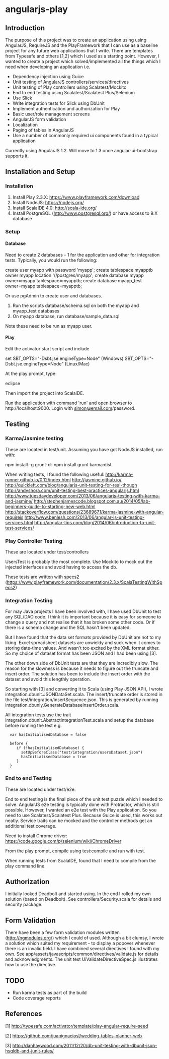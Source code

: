 # angularjs-play

## Introduction
The purpose of this project was to create an application using using AngularJS, RequireJS and the PlayFramework that I can use as a baseline 
project for any future web applications that I write. There are templates from Typesafe and others [1,2] which I used as a starting point. 
However, I wanted to create a project which solved/implemented all the things which I need when developing an application i.e.

* Dependency injection using Guice
* Unit testing of AngularJS controllers/services/directives
* Unit testing of Play controllers using Scalatest/Mockito
* End to end testing using Scalatest/Scalatest Plus/Selenium
* Use Slick
* Write integration tests for Slick using DbUnit
* Implement authentication and authorization for Play
* Basic user/role management screens
* AngularJS form validation
* Localization
* Paging of tables in AngularJS
* Use a number of commonly required ui components found in a typical application

Currently using AngularJS 1.2. Will move to 1.3 once angular-ui-bootstrap supports it.

## Installation and Setup

### Installation
1. Install Play 2.3.X: https://www.playframework.com/download
2. Install NodeJS: https://nodejs.org/
3. Install ScalaIDE 4.0: http://scala-ide.org/
4. Install PostgreSQL (http://www.postgresql.org/) or have access to 9.X database
     
### Setup
#### Database
Need to create 2 databases - 1 for the application and other for integration tests. Typically, you would run the following:

create user myapp with password 'myapp';
create tablespace myapptb owner myapp location '/<some path>/postgres/myapp';
create database myapp owner=myapp tablespace=myapptb;
create database myapp_test owner=myapp tablespace=myapptb;

Or use pgAdmin to create user and databases.

1. Run the scripts database/schema.sql on both the myapp and myapp_test databases
2. On myapp database, run database/sample_data.sql

Note these need to be run as myapp user.

#### Play
Edit the activator start script and include

set SBT_OPTS="-Dsbt.jse.engineType=Node" (Windows)
SBT_OPTS="-Dsbt.jse.engineType=Node" (Linux/Mac)  

At the play prompt, type:

eclipse

Then import the project into ScalaIDE.

Run the application with command 'run' and open browser to http://localhost:9000. Login with simon@email.com/password.

## Testing
### Karma/Jasmine testing
These are located in test/unit. Assuming you have got NodeJS installed, run with:

npm install -g grunt-cli
npm install
grunt karma:dist

When writing tests, I found the following useful:
http://karma-runner.github.io/0.12/index.html 
http://jasmine.github.io/
http://quickleft.com/blog/angularjs-unit-testing-for-real-though
http://andyshora.com/unit-testing-best-practices-angularjs.html
http://www.tuesdaydeveloper.com/2013/06/angularjs-testing-with-karma-and-jasmine/
http://stephenjamescode.blogspot.com.au/2014/05/lab-beginners-guide-to-starting-new-web.html
http://stackoverflow.com/questions/23689671/karma-jasmine-with-angular-requirejs
http://www.benlesh.com/2013/06/angular-js-unit-testing-services.html
http://angular-tips.com/blog/2014/06/introduction-to-unit-test-services/

### Play Controller Testing
These are located under test/controllers

UsersTest is probably the most complete. Use Mockito to mock out the injected interfaces and avoid having to access the db.

These tests are written with specs2 (https://www.playframework.com/documentation/2.3.x/ScalaTestingWithSpecs2)

### Integration Testing
For may Java projects I have been involved with, I have used DbUnit to test any SQL/DAO code. I think it is important because it is 
easy for someone to change a query and not realise that it has broken some other code. Or if there is a schema change and the SQL
hasn't been updated.

But I have found that the data set formats provided by DbUnit are not to my liking. Excel spreadsheet datasets are unwieldy and
suck when it comes to storing date-time values. And wasn't too excited by the XML format either. So my choice of dataset format has been
JSON and I had been using [3].

The other down side of DbUnit tests are that they are incredibly slow. The reason for the slowness is because it needs to figure out the
truncate and insert order. The solution has been to include the insert order with the dataset and avoid this lengthly operation.

So starting with [3] and converting it to Scala (using Play JSON API), I wrote integration.dbunit.JSONDataSet.scala. The insert/truncate
order is stored in the file test/integration/insertSequence.json. This is generated by running integration.dbuniy.GenerateDatabaseInsertOrder.scala.
 
All integration tests use the trait integration.dbunit.AbstractIntegrationTest.scala and setup the database before running the test e.g.

```
  var hasInitialisedDatabase = false
   
  before {
     if (!hasInitialisedDatabase) {
       setUpBeforeClass("test/integration/usersDataset.json")
       hasInitialisedDatabase = true
     }
  }
```       

### End to end Testing
These are located under test/e2e. 

End to end testing is the final piece of the unit test puzzle which I needed to solve. AngularJS e2e testing is typically done with Protractor, 
which is still possible. However, I wanted an e2e test with the Play application. So you need to use Scalatest/Scalatest Plus. Because Guice
is used, this works out neatly. Service traits can be mocked and the controller methods get an additional test coverage. 

Need to install Chrome driver: https://code.google.com/p/selenium/wiki/ChromeDriver

From the play prompt, compile using test:compile and run with test.

When running tests from ScalaIDE, found that I need to compile from the play command line.

## Authorization
I initially looked Deadbolt and started using. In the end I rolled my own solution (based on Deadbolt). See controllers/Security.scala
for details and security package.

## Form Validation
There have been a few form validation modules written (http://ngmodules.org/) which I could of used. Although a bit clumsy, I wrote a solution
which suited my requirement - to display a popover whenever there is an invalid field. I have combined several directives I found with my own.
See app/assets/javascripts/common/directives/validate.js for details and acknowledgments. The unit test UiValidateDirectiveSpec.js illustrates
how to use the directive.  

## TODO
* Run karma tests as part of the build
* Code coverage reports 

## References
[1] http://typesafe.com/activator/template/play-angular-require-seed

[2] https://github.com/juanignaciosl/wedding-tables-planner-web

[3] http://danhaywood.com/2011/12/20/db-unit-testing-with-dbunit-json-hsqldb-and-junit-rules/
